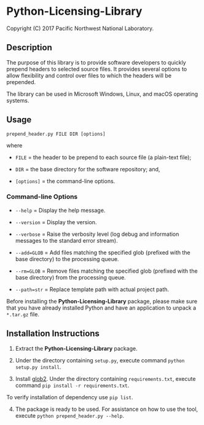 # Python-Licensing-Library

Copyright (C) 2017 Pacific Northwest National Laboratory.

## Description

The purpose of this library is to provide software developers to quickly prepend headers to selected source files.
It provides several options to allow flexibility and control over files to which the headers will be prepended.

The library can be used in Microsoft Windows, Linux, and macOS operating systems.

## Usage

`prepend_header.py FILE DIR [options]`

where
* `FILE` = the header to be prepend to each source file (a plain-text file);

* `DIR` = the base directory for the software repository; and,

* `[options]` = the command-line options.

### Command-line Options

* `--help` = Display the help message.

* `--version` = Display the version.

* `--verbose` = Raise the verbosity level (log debug and information messages to the standard error stream).

* `--add=GLOB` = Add files matching the specified glob (prefixed with the base directory) to the processing queue.

* `--rm=GLOB` = Remove files matching the specified glob (prefixed with the base directory) from the processing queue.

* `--path=str` = Replace template path with actual project path.

Before installing the __Python-Licensing-Library__ package, please make sure that you have already installed Python and have an application to unpack a `*.tar.gz` file.

## Installation Instructions

1. Extract the __Python-Licensing-Library__ package.

2. Under the directory containing `setup.py`, execute command `python setup.py install`.

3. Install [glob2](https://pypi.python.org/pypi/glob2). Under the directory containing `requirements.txt`, execute command `pip install -r requirements.txt`.

To verify installation of dependency use `pip list`.

4. The package is ready to be used. For assistance on how to use the tool, execute `python prepend_header.py --help`.
